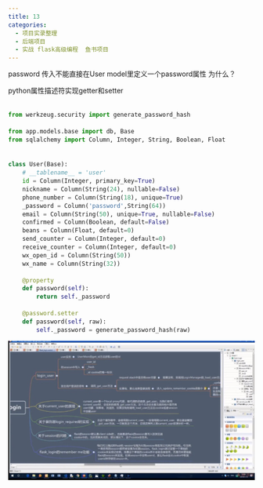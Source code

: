 ```yaml
---
title: 13
categories:
  - 项目实录整理
  - 后端项目
  - 实战 flask高级编程  鱼书项目
---
```


password 传入不能直接在User model里定义一个password属性 为什么？

python属性描述符实现getter和setter

``` python

from werkzeug.security import generate_password_hash

from app.models.base import db, Base
from sqlalchemy import Column, Integer, String, Boolean, Float


class User(Base):
    # __tablename__ = 'user'
    id = Column(Integer, primary_key=True)
    nickname = Column(String(24), nullable=False)
    phone_number = Column(String(18), unique=True)
    _password = Column('password',String(64))
    email = Column(String(50), unique=True, nullable=False)
    confirmed = Column(Boolean, default=False)
    beans = Column(Float, default=0)
    send_counter = Column(Integer, default=0)
    receive_counter = Column(Integer, default=0)
    wx_open_id = Column(String(50))
    wx_name = Column(String(32))

    @property
    def password(self):
        return self._password

    @password.setter
    def password(self, raw):
        self._password = generate_password_hash(raw)


```


![](https://raw.githubusercontent.com/ayrikiya/pic-store/main/note/15498787769486.jpg)
